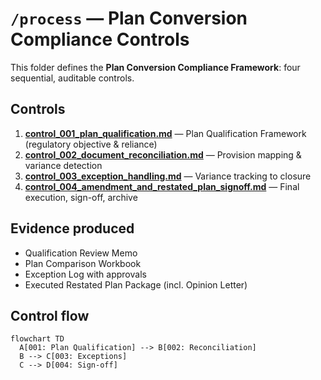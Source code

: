 # `/process` — Plan Conversion Compliance Controls

This folder defines the **Plan Conversion Compliance Framework**: four sequential, auditable controls.

## Controls

1. **[control_001_plan_qualification.md](./control_001_plan_qualification.md)** — Plan Qualification Framework (regulatory objective & reliance)
2. **[control_002_document_reconciliation.md](./control_002_document_reconciliation.md)** — Provision mapping & variance detection
3. **[control_003_exception_handling.md](./control_003_exception_handling.md)** — Variance tracking to closure
4. **[control_004_amendment_and_restated_plan_signoff.md](./control_004_amendment_and_restated_plan_signoff.md)** — Final execution, sign-off, archive

## Evidence produced

- Qualification Review Memo
- Plan Comparison Workbook
- Exception Log with approvals
- Executed Restated Plan Package (incl. Opinion Letter)

## Control flow

```mermaid
flowchart TD
  A[001: Plan Qualification] --> B[002: Reconciliation]
  B --> C[003: Exceptions]
  C --> D[004: Sign-off]
```

